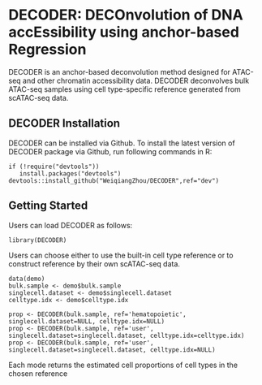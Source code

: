 # DECODER: DECOnvolution of DNA accEssibility using anchor-based Regression

DECODER is an anchor-based deconvolution method designed for ATAC-seq and other chromatin accessibility data. DECODER deconvolves bulk ATAC-seq samples using cell type-specific reference generated from scATAC-seq data. 


## DECODER Installation

DECODER can be installed via Github.
To install the latest version of DECODER package via Github, run following commands in R:

	if (!require("devtools"))
	   install.packages("devtools")
	devtools::install_github("WeiqiangZhou/DECODER",ref="dev")


## Getting Started

Users can load DECODER as follows:
	
	library(DECODER)

Users can choose either to use the built-in cell type reference or to construct reference by their own scATAC-seq data.

	data(demo)
	bulk.sample <- demo$bulk.sample
	singlecell.dataset <- demo$singlecell.dataset
	celltype.idx <- demo$celltype.idx
	
	prop <- DECODER(bulk.sample, ref='hematopoietic', singlecell.dataset=NULL, celltype.idx=NULL)
	prop <- DECODER(bulk.sample, ref='user', singlecell.dataset=singlecell.dataset, celltype.idx=celltype.idx)
	prop <- DECODER(bulk.sample, ref='user', singlecell.dataset=singlecell.dataset, celltype.idx=NULL)

Each mode returns the estimated cell proportions of cell types in the chosen reference

